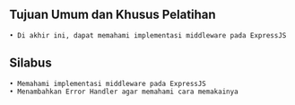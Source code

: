 ## Tujuan Umum dan Khusus Pelatihan

    • Di akhir ini, dapat memahami implementasi middleware pada ExpressJS
    
## Silabus

    • Memahami implementasi middleware pada ExpressJS
    • Menambahkan Error Handler agar memahami cara memakainya

